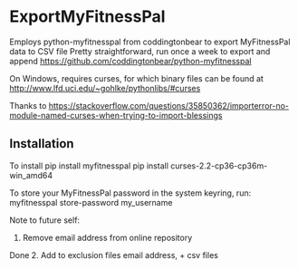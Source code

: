 # ExportMyFitnessPal

Employs python-myfitnesspal from coddingtonbear to export MyFitnessPal data to CSV file
Pretty straightforward, run once a week to export and append
https://github.com/coddingtonbear/python-myfitnesspal

On Windows, requires curses, for which binary files can be found at http://www.lfd.uci.edu/~gohlke/pythonlibs/#curses

Thanks to https://stackoverflow.com/questions/35850362/importerror-no-module-named-curses-when-trying-to-import-blessings

## Installation

To install
	pip install myfitnesspal
	pip install curses-2.2-cp36-cp36m-win_amd64

To store your MyFitnessPal password in the system keyring, run:
	myfitnesspal store-password my_username

Note to future self:
1. Remove email address from online repository

Done
2. Add to exclusion files email address, + csv files